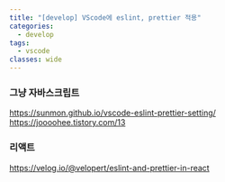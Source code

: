 ```yaml
---
title: "[develop] VScode에 eslint, prettier 적용"
categories:
  - develop
tags:
  - vscode
classes: wide
---
```


### 그냥 자바스크립트

<https://sunmon.github.io/vscode-eslint-prettier-setting/>
<https://joooohee.tistory.com/13>

### 리액트

<https://velog.io/@velopert/eslint-and-prettier-in-react>
